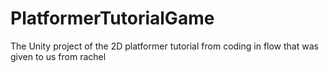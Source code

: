 # PlatformerTutorialGame
The Unity project of the 2D platformer tutorial from coding in flow that was given to us from rachel

